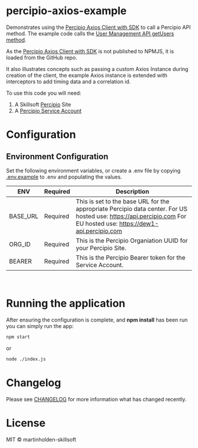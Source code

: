 # percipio-axios-example

Demonstrates using the [Percipio Axios Client with SDK](https://github.com/martinholden-skillsoft/percipio-axios/tree/sdk) to call a Percipio API method. The example code calls the [User Management API getUsers method](https://api.percipio.com/user-management/api-docs/#/%2Fv1/getUsers).

As the [Percipio Axios Client with SDK](https://github.com/martinholden-skillsoft/percipio-axios/tree/sdk) is not published to NPMJS, it is loaded from the GitHub repo.

It also illustrates concepts such as passing a custom Axios Instance during creation of the client, the example Axios instance is extended with interceptors to add timing data and a correlation id.

To use this code you will need:

1. A Skillsoft [Percipio](https://www.skillsoft.com/meet-skillsoft-percipio) Site
1. A [Percipio Service Account](https://documentation.skillsoft.com/en_us/pes/Integration/int_api_rest_authentication.htm#Authorization)

# Configuration

## Environment Configuration

Set the following environment variables, or create a .env file by copying [.env.example](.env.example) to .env and populating the values.

| ENV      | Required | Description                                                                                                                                                        |
| -------- | -------- | ------------------------------------------------------------------------------------------------------------------------------------------------------------------ |
| BASE_URL | Required | This is set to the base URL for the appropriate Percipio data center. For US hosted use: https://api.percipio.com For EU hosted use: https://dew1-api.percipio.com |
| ORG_ID   | Required | This is the Percipio Organiation UUID for your Percipio Site.                                                                                                      |
| BEARER   | Required | This is the Percipio Bearer token for the Service Account.                                                                                                         |

<br/>

# Running the application

After ensuring the configuration is complete, and **npm install** has been run you can simply run the app:

```bash
npm start
```

or

```bash
node ./index.js
```

# Changelog

Please see [CHANGELOG](CHANGELOG.md) for more information what has changed recently.

# License

MIT © martinholden-skillsoft
